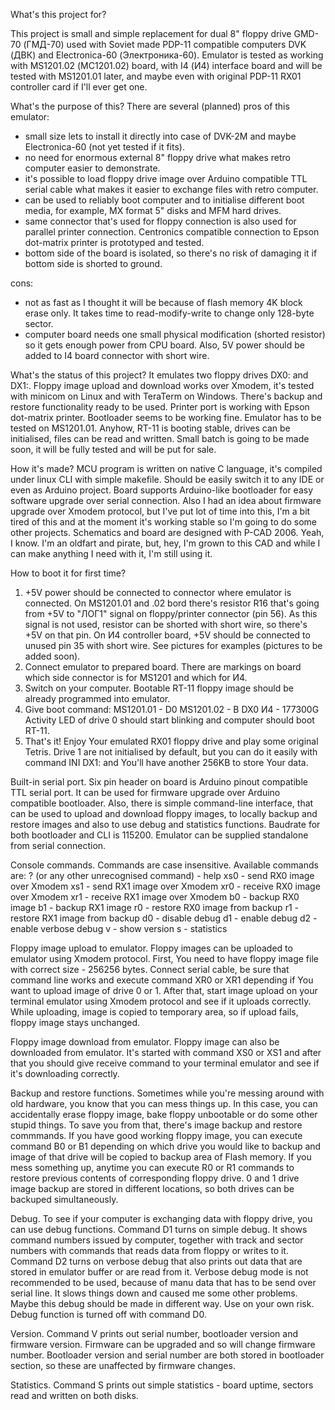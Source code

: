 What's this project for?

This project is small and simple replacement for dual 8" floppy drive GMD-70 (ГМД-70) used with Soviet made PDP-11 compatible computers DVK (ДВК) and Electronica-60 (Электроника-60). Emulator is tested as working with MS1201.02 (МС1201.02) board, with I4 (И4) interface board and will be tested with MS1201.01 later, and maybe even with original PDP-11 RX01 controller card if I'll ever get one.

What's the purpose of this? There are several (planned) pros of this emulator:
- small size lets to install it directly into case of DVK-2M and maybe Electronica-60 (not yet tested if it fits).
- no need for enormous external 8" floppy drive what makes retro computer easier to demonstrate.
- it's possible to load floppy drive image over Arduino compatible TTL serial cable what makes it easier to exchange files with retro computer.
-  can be used to reliably boot computer and to initialise different boot media, for example, MX format 5" disks and MFM hard drives.
-  same connector that's used for floppy connection is also used for parallel printer connection. Centronics compatible connection to Epson dot-matrix printer is prototyped and tested.
- bottom side of the board is isolated, so there's no risk of damaging it if bottom side is shorted to ground.

cons:
- not as fast as I thought it will be because of flash memory 4K block erase only. It takes time to read-modify-write to change only 128-byte sector.
- computer board needs one small physical modification (shorted resistor) so it gets enough power from CPU board. Also, 5V power should be added to I4 board connector with short wire.

What's the status of this project? It emulates two floppy drives DX0: and DX1:. Floppy image upload and download works over Xmodem, it's tested with minicom on Linux and with TeraTerm on Windows. There's backup and restore functionality ready to be used. Printer port is working with Epson dot-matrix printer. Bootloader seems to be working fine. Emulator has to be tested on MS1201.01. Anyhow, RT-11 is booting stable, drives can be initialised, files can be read and written. Small batch is going to be made soon, it will be fully tested and will be put for sale.

How it's made? MCU program is written on native C language, it's compiled under linux CLI with simple makefile. Should be easily switch it to any IDE or even as Arduino project. Board supports Arduino-like bootloader for easy software upgrade over serial connection. Also I had an idea about firmware upgrade over Xmodem protocol, but I've put lot of time into this, I'm a bit tired of this and at the moment it's working stable so I'm going to do some other projects. Schematics and board are designed with P-CAD 2006. Yeah, I know. I'm an oldfart and pirate, but, hey, I'm grown to this CAD and while I can make anything I need with it, I'm still using it.

How to boot it for first time?
1. +5V power should be connected to connector where emulator is connected. On MS1201.01 and .02 bord there's resistor R16 that's going from +5V to "ЛОГ1" signal on floppy/printer connector (pin 56). As this signal is not used, resistor can be shorted with short wire, so there's +5V on that pin.
On И4 controller board, +5V should be connected to unused pin 35 with short wire. See pictures for examples (pictures to be added soon).  
2. Connect emulator to prepared board. There are markings on board which side connector is for MS1201 and which for И4.
3. Switch on your computer. Bootable RT-11 floppy image should be already programmed into emulator.
4. Give boot command:
    MS1201.01 - D0
    MS1201.02 - B DX0
    И4 - 177300G
   Activity LED of drive 0 should start blinking and computer should boot RT-11.
5. That's it! Enjoy Your emulated RX01 floppy drive and play some original Tetris. Drive 1 are not initialised by default, but you can do it easily with command INI DX1: and You'll have another 256KB to store Your data.

Built-in serial port.
Six pin header on board is Arduino pinout compatible TTL serial port. It can be used for firmware upgrade over Arduino compatible bootloader. Also, there is simple command-line interface, that can be used to upload and download floppy images, to locally backup and restore images and also to use debug and statistics functions. Baudrate for both bootloader and CLI is 115200. Emulator can be supplied standalone from serial connection.

Console commands.
Commands are case insensitive. Available commands are:
? (or any other unrecognised command) - help
xs0 - send RX0 image over Xmodem
xs1 - send RX1 image over Xmodem
xr0 - receive RX0 image over Xmodem
xr1 - receive RX1 image over Xmodem
b0 - backup RX0 image
b1 - backup RX1 image
r0 - restore RX0 image from backup
r1 - restore RX1 image from backup
d0 - disable debug
d1 - enable debug
d2 - enable verbose debug
v - show version
s - statistics

Floppy image upload to emulator.
Floppy images can be uploaded to emulator using Xmodem protocol. First, You need to have floppy image file with correct size - 256256 bytes. Connect serial cable, be sure that command line works and execute command XR0 or XR1 depending if You want to upload image of drive 0 or 1. After that, start image upload on your terminal emulator using Xmodem protocol and see if it uploads correctly. While uploading, image is copied to temporary area, so if upload fails, floppy image stays unchanged.

Floppy image download from emulator.
Floppy image can also be downloaded from emulator. It's started with command XS0 or XS1 and after that you should give receive command to your terminal emulator and see if it's downloading correctly.

Backup and restore functions.
Sometimes while you're messing around with old hardware, you know that you can mess things up. In this case, you can accidentally erase floppy image, bake floppy unbootable or do some other stupid things. To save you from that, there's image backup and restore commmands. If you have good working floppy image, you can execute command B0 or B1 depending on which drive you would like to backup and image of that drive will be copied to backup area of Flash memory. If you mess something up, anytime you can execute R0 or R1 commands to restore previous contents of corresponding floppy drive. 0 and 1 drive image backup are stored in different locations, so both drives can be backuped simultaneously.

Debug.
To see if your computer is exchanging data with floppy drive, you can use debug functions. Command D1 turns on simple debug. It shows command numbers issued by computer, together with track and sector numbers with commands that reads data from floppy or writes to it. Command D2 turns on verbose debug that also prints out data that are stored in emulator buffer or are read from it. Verbose debug mode is not recommended to be used, because of manu data that has to be send over serial line. It slows things down and caused me some other problems. Maybe this debug should be made in different way. Use on your own risk.
Debug function is turned off with command D0.

Version.
Command V prints out serial number, bootloader version and firmware version. Firmware can be upgraded and so will change firmware number. Bootloader version and serial number are both stored in bootloader section, so these are unaffected by firmware changes.

Statistics.
Command S prints out simple statistics - board uptime, sectors read and written on both disks.
